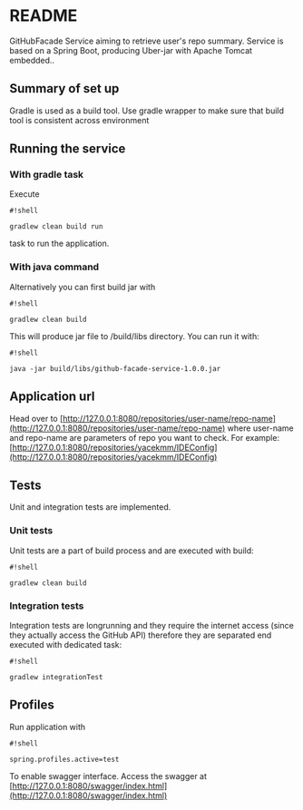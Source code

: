 # README #
GitHubFacade Service aiming to retrieve user's repo summary. Service is based on a Spring Boot, producing Uber-jar with Apache Tomcat embedded..

## Summary of set up ##
Gradle is used as a build tool. Use gradle wrapper to make sure that build tool is consistent across environment

## Running the service ##

### With gradle task ###
Execute 

```
#!shell

gradlew clean build run
```
 
task to run the application.

### With java command ###
Alternatively you can first build jar with 

```
#!shell

gradlew clean build
```
This will produce jar file to /build/libs directory. You can run it with:

```
#!shell

java -jar build/libs/github-facade-service-1.0.0.jar
```

## Application url ##
Head over to
[http://127.0.0.1:8080/repositories/user-name/repo-name](http://127.0.0.1:8080/repositories/user-name/repo-name)
where user-name and repo-name are parameters of repo you want to check. For example:
[http://127.0.0.1:8080/repositories/yacekmm/IDEConfig](http://127.0.0.1:8080/repositories/yacekmm/IDEConfig)

## Tests ##
Unit and integration tests are implemented. 

### Unit tests ###
Unit tests are a part of build process and are executed with build:

```
#!shell

gradlew clean build
```

### Integration tests ###

Integration tests are longrunning and they require the internet access (since they actually access the GitHub API) therefore they are separated end executed with dedicated task:

```
#!shell

gradlew integrationTest
```


## Profiles ##
Run application with 

```
#!shell

spring.profiles.active=test
```
To enable swagger interface. Access the swagger at
[http://127.0.0.1:8080/swagger/index.html](http://127.0.0.1:8080/swagger/index.html)